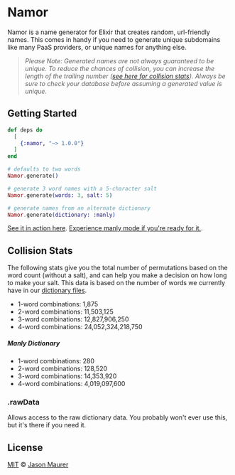 # Namor

Namor is a name generator for Elixir that creates random, url-friendly names. This comes in handy if you need to generate unique subdomains like many PaaS providers, or unique names for anything else.

> _Please Note: Generated names are not always guaranteed to be unique. To reduce the chances of collision, you can increase the length of the trailing number ([see here for collision stats](#collision)). Always be sure to check your database before assuming a generated value is unique._

## Getting Started

```elixir
def deps do
  [
    {:namor, "~> 1.0.0"}
  ]
end
```

```elixir
# defaults to two words
Namor.generate()

# generate 3 word names with a 5-character salt 
Namor.generate(words: 3, salt: 5)

# generate names from an alternate dictionary
Namor.generate(dictionary: :manly)
```

[See it in action here](). [Experience manly mode if you're ready for it.]().

<a name="collision"></a>

## Collision Stats

The following stats give you the total number of permutations based on the word count (without a salt), and can help you make a decision on how long to make your salt. This data is based on the number of words we currently have in our [dictionary files](dict).

- 1-word combinations: 1,875
- 2-word combinations: 11,503,125
- 3-word combinations: 12,827,906,250
- 4-word combinations: 24,052,324,218,750

##### Manly Dictionary

- 1-word combinations: 280
- 2-word combinations: 128,520
- 3-word combinations: 14,353,920
- 4-word combinations: 4,019,097,600

### .rawData

Allows access to the raw dictionary data. You probably won't ever use this, but it's there if you need it.

## License

[MIT](license) © [Jason Maurer](https://maur.co)

